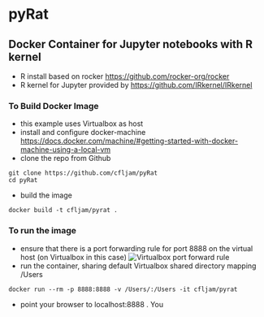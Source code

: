 # pyRat

## Docker Container for Jupyter notebooks with R kernel

- R install based on rocker https://github.com/rocker-org/rocker
- R kernel for Jupyter provided by https://github.com/IRkernel/IRkernel

### To Build Docker Image

- this example uses Virtualbox as host
- install and configure docker-machine https://docs.docker.com/machine/#getting-started-with-docker-machine-using-a-local-vm
- clone the repo from Github
```
git clone https://github.com/cfljam/pyRat
cd pyRat
```
- build the image
```
docker build -t cfljam/pyrat .
```

### To run the image
- ensure that there is a port forwarding rule for port 8888 on the virtual host (on Virtualbox in this case) 
![Virtualbox port forward rule](https://dl.dropboxusercontent.com/u/8064851/images/VirtualBoxPortForwardiPynbExample.png)
- run the container, sharing default Virtualbox shared directory mapping /Users
```
docker run --rm -p 8888:8888 -v /Users/:/Users -it cfljam/pyrat
```
- point your browser to localhost:8888 . You

